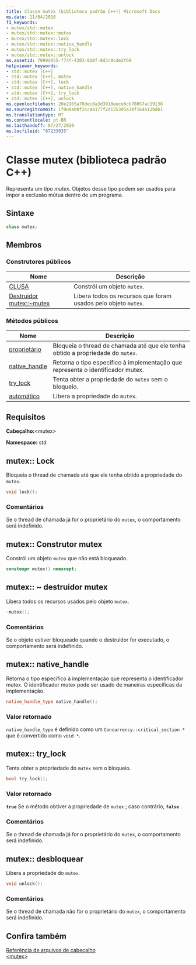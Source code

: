 ```yaml
---
title: Classe mutex (biblioteca padrão C++)| Microsoft Docs
ms.date: 11/04/2016
f1_keywords:
- mutex/std::mutex
- mutex/std::mutex::mutex
- mutex/std::mutex::lock
- mutex/std::mutex::native_handle
- mutex/std::mutex::try_lock
- mutex/std::mutex::unlock
ms.assetid: 7999d055-f74f-4303-810f-8d3c9cde2f69
helpviewer_keywords:
- std::mutex [C++]
- std::mutex [C++], mutex
- std::mutex [C++], lock
- std::mutex [C++], native_handle
- std::mutex [C++], try_lock
- std::mutex [C++], unlock
ms.openlocfilehash: 20e2165a70dec8a3d3918eece6cb78057ac19138
ms.sourcegitcommit: 1f009ab0f2cc4a177f2d1353d5a38f164612bdb1
ms.translationtype: MT
ms.contentlocale: pt-BR
ms.lasthandoff: 07/27/2020
ms.locfileid: "87233035"
---
```

# <a name="mutex-class-c-standard-library"></a>Classe mutex (biblioteca padrão C++)

Representa um *tipo mutex*. Objetos desse tipo podem ser usados para impor a exclusão mútua dentro de um programa.

## <a name="syntax"></a>Sintaxe

```cpp
class mutex;
```

## <a name="members"></a>Membros

### <a name="public-constructors"></a>Construtores públicos

|Nome|Descrição|
|----------|-----------------|
|[CLUSA](#mutex)|Constrói um objeto `mutex`.|
|[Destruidor mutex::~mutex](#dtormutex_destructor)|Libera todos os recursos que foram usados pelo objeto `mutex`.|

### <a name="public-methods"></a>Métodos públicos

|Nome|Descrição|
|----------|-----------------|
|[proprietário](#lock)|Bloqueia o thread de chamada até que ele tenha obtido a propriedade do `mutex`.|
|[native_handle](#native_handle)|Retorna o tipo específico à implementação que representa o identificador mutex.|
|[try_lock](#try_lock)|Tenta obter a propriedade do `mutex` sem o bloqueio.|
|[automático](#unlock)|Libera a propriedade do `mutex`.|

## <a name="requirements"></a>Requisitos

**Cabeçalho:**\<mutex>

**Namespace:** std

## <a name="mutexlock"></a><a name="lock"></a>mutex:: Lock

Bloqueia o thread de chamada até que ele tenha obtido a propriedade do `mutex`.

```cpp
void lock();
```

### <a name="remarks"></a>Comentários

Se o thread de chamada já for o proprietário do `mutex`, o comportamento será indefinido.

## <a name="mutexmutex-constructor"></a><a name="mutex"></a>mutex:: Construtor mutex

Constrói um objeto `mutex` que não está bloqueado.

```cpp
constexpr mutex() noexcept;
```

## <a name="mutexmutex-destructor"></a><a name="dtormutex_destructor"></a>mutex:: ~ destruidor mutex

Libera todos os recursos usados pelo objeto `mutex`.

```cpp
~mutex();
```

### <a name="remarks"></a>Comentários

Se o objeto estiver bloqueado quando o destruidor for executado, o comportamento será indefinido.

## <a name="mutexnative_handle"></a><a name="native_handle"></a>mutex:: native_handle

Retorna o tipo específico à implementação que representa o identificador mutex. O identificador mutex pode ser usado de maneiras específicas da implementação.

```cpp
native_handle_type native_handle();
```

### <a name="return-value"></a>Valor retornado

`native_handle_type` é definido como um `Concurrency::critical_section *` que é convertido como `void *`.

## <a name="mutextry_lock"></a><a name="try_lock"></a>mutex:: try_lock

Tenta obter a propriedade do `mutex` sem o bloqueio.

```cpp
bool try_lock();
```

### <a name="return-value"></a>Valor retornado

**`true`** Se o método obtiver a propriedade de `mutex` ; caso contrário, **`false`** .

### <a name="remarks"></a>Comentários

Se o thread de chamada já for o proprietário do `mutex`, o comportamento será indefinido.

## <a name="mutexunlock"></a><a name="unlock"></a>mutex:: desbloquear

Libera a propriedade do `mutex`.

```cpp
void unlock();
```

### <a name="remarks"></a>Comentários

Se o thread de chamada não for o proprietário do `mutex`, o comportamento será indefinido.

## <a name="see-also"></a>Confira também

[Referência de arquivos de cabeçalho](../standard-library/cpp-standard-library-header-files.md)\
[\<mutex>](../standard-library/mutex.md)
